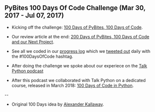 ## PyBites 100 Days Of Code Challenge (Mar 30, 2017 - Jul 07, 2017)

* Kicking off the challenge: [100 Days of PyBites, 100 Days of Code](https://pybit.es/special-100days).

* Our review article at the end: [200 Days of PyBites, 100 Days of Code and our Next Project](https://pybit.es/special-100days-of-code.html).

* See all we coded in our [progress log](LOG.md) which we [tweeted out](https://twitter.com/pybites) daily with the #100DaysOfCode hashtag.

* After doing the challenge we spoke about our experiece on the [Talk Python podcast](https://talkpython.fm/episodes/show/140/level-up-your-python-with-100daysofcode-challenge)

* After this podcast we collaborated with Talk Python on a dedicated course, released in March 2018: [100 Days of Code in Python](talkpython.fm/100days?s=pybites).

-- 

* Original 100 Days idea by [Alexander Kallaway](https://medium.freecodecamp.org/join-the-100daysofcode-556ddb4579e4).
